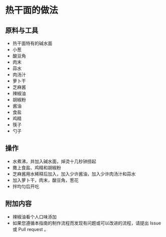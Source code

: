 # 热干面的做法

## 原料与工具

* 热干面特有的碱水面
* 小葱
* 酸豆角
* 肉末
* 蒜水
* 肉汤汁
* 萝卜干
* 芝麻酱
* 辣椒油
* 胡椒粉
* 酱油
* 食盐
* 鸡精
* 筷子
* 勺子

## 操作

*  水煮沸，并加入碱水面，焯烫十几秒钟捞起
*  撒上食盐、鸡精和胡椒粉
*  芝麻酱用水稀释后加入，加入少许酱油，加入少许肉汤汁和蒜水
*  加入萝卜干，肉末，酸豆角，葱花
*  拌均匀后开吃

## 附加内容

*  辣椒油看个人口味添加
*  如果您遵循本指南的制作流程而发现有问题或可以改进的流程，请提出 Issue 或 Pull request 。
